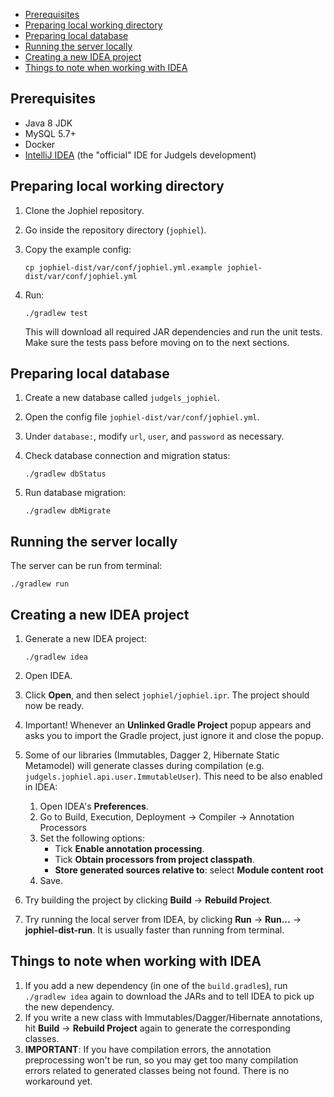 - [Prerequisites](#prerequisites)
- [Preparing local working directory](#preparing-local-working-directory)
- [Preparing local database](#preparing-local-database)
- [Running the server locally](#running-the-server-locally)
- [Creating a new IDEA project](#creating-a-new-idea-project)
- [Things to note when working with IDEA](#things-to-note-when-working-with-idea)

## Prerequisites

- Java 8 JDK
- MySQL 5.7+
- Docker
- [IntelliJ IDEA](https://www.jetbrains.com/idea/) (the "official" IDE for Judgels development)

## Preparing local working directory

1. Clone the Jophiel repository.
1. Go inside the repository directory (`jophiel`).
1. Copy the example config:

       cp jophiel-dist/var/conf/jophiel.yml.example jophiel-dist/var/conf/jophiel.yml

1. Run:

       ./gradlew test

   This will download all required JAR dependencies and run the unit tests. Make sure the tests pass before moving on to the next sections.

## Preparing local database

1. Create a new database called `judgels_jophiel`.
1. Open the config file `jophiel-dist/var/conf/jophiel.yml`.
1. Under `database:`, modify `url`, `user`, and `password` as necessary.
1. Check database connection and migration status:

       ./gradlew dbStatus

1. Run database migration:

       ./gradlew dbMigrate

## Running the server locally

The server can be run from terminal:

    ./gradlew run

## Creating a new IDEA project

1. Generate a new IDEA project:

       ./gradlew idea

1. Open IDEA.
1. Click **Open**, and then select `jophiel/jophiel.ipr`. The project should now be ready.
1. Important! Whenever an **Unlinked Gradle Project** popup appears and asks you to import the Gradle project, just ignore it and close the popup.
1. Some of our libraries (Immutables, Dagger 2, Hibernate Static Metamodel) will generate classes during compilation (e.g. `judgels.jophiel.api.user.ImmutableUser`). This need to be also enabled in IDEA:
   1. Open IDEA's **Preferences**.
   1. Go to Build, Execution, Deployment -> Compiler -> Annotation Processors
   1. Set the following options:
      - Tick **Enable annotation processing**.
      - Tick **Obtain processors from project classpath**.
      - **Store generated sources relative to**: select **Module content root**
   1. Save.
1. Try building the project by clicking **Build** -> **Rebuild Project**.
1. Try running the local server from IDEA, by clicking **Run** -> **Run...** -> **jophiel-dist-run**. It is usually faster than running from terminal.

## Things to note when working with IDEA

1. If you add a new dependency (in one of the `build.gradle`s), run `./gradlew idea` again to download the JARs and to tell IDEA to pick up the new dependency.
1. If you write a new class with Immutables/Dagger/Hibernate annotations, hit **Build** -> **Rebuild Project** again to generate the corresponding classes.
1. **IMPORTANT**: If you have compilation errors, the annotation preprocessing won't be run, so you may get too many compilation errors related to generated classes being not found. There is no workaround yet.